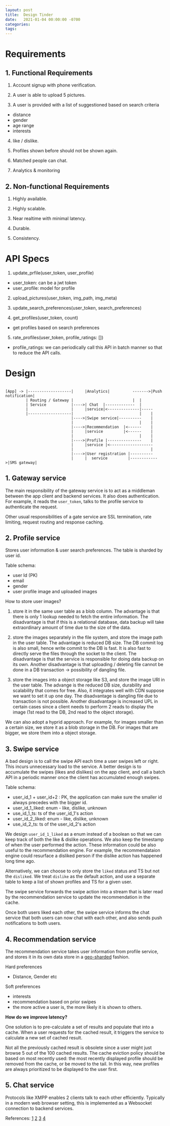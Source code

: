 ```yaml
---
layout: post
title:  Design Tinder
date:   2021-01-04 00:00:00 -0700
categories:
tags:
---
```


# Requirements

## 1. Functional Requirements

1. Account signup with phone verification.

2. A user is able to upload 5 pictures.

3. A user is provided with a list of suggestioned based on search criteria
  - distance
  - gender
  - age range
  - interests

4. like / dislike.

5. Profiles shown before should not be shown again.

6. Matched people can chat.

7. Analytics & monitoring

## 2. Non-functional Requirements

1. Highly available.

2. Highly scalable.

3. Near realtime with minimal latency.

4. Durable.

5. Consistency.

# API Specs

1. update_prfile(user_token, user_profile)
  - user_token: can be a jwt token
  - user_profile: model for profile

2. upload_pictures(user_token, img_path, img_meta)

3. update_search_preferences(user_token, search_preferences)

4. get_profiles(user_token, count)
  - get profiles based on search preferences

5. rate_profiles(user_token, profile_ratings: [])
  - profile_ratings: we can periodically call this API in batch manner so that
  to reduce the API calls.

# Design

```

[App] -> |-------------------|     |Analytics|          ------->|Push notification|
         | Routing / Gateway |                          |  |
         | Service           |---->| Chat  |-------------  |
         |                   |     |service|<--------------|-----
         |-------------------|                             |    |
                             |---->|Swipe service|----------    |
                             |                             |    |
                             |---->|Recommendation  |<------    |
                             |     |service         |<------    |
                             |                             |    |
                             |---->|Profile |---------------    |
                             |     |service |<-------------------
                             |                                  |
                             |---->|User registration |----------
                             |     |  service         |------------>|SMS gateway|

```

## 1. Gateway service

The main responsibility of the gateway service is to act as a middleman between
the app client and backend services. It also does authentication. For example, it 
reads the `user_token`, talks to the profile service to authenticate the request.

Other usual responsibilities of a gate service are SSL termination, rate limiting,
request routing and response caching.

## 2. Profile service 

Stores user information & user search preferences. The table is sharded by user id.

Table schema:
- user Id (PK)
- email
- gender
- user profile image and uploaded images

How to store user images?

1. store it in the same user table as a blob column. The advantage is that there
is only 1 lookup needed to fetch the entire information. The disadvantage is that
if this is a relational database, data backup will take extraordinary amount of 
time due to the size of the data.

2. store the images separately in the file system, and store the image path in the 
user table. The advantage is reduced DB size. The DB commit log is also small, hence
write commit to the DB is fast. It is also fast to directly serve the files through
the socket to the client. The disadvantage is that the service is responsible for
doing data backup on its own. Another disadvantage is that uploading / deleting file
cannot be done in a DB transaction -> possibility of dangling file.

3. store the images into a object storage like S3, and store the image URI in the
user table. The advange is the reduced DB size, durability and scalability that 
comes for free. Also, it integrates well with CDN suppose we want to set it up 
one day. The disadvantage is dangling file due to transaction is not possible. 
Another disadvantage is increased UPL in certain cases since a client needs to 
perform 2 reads to display the image (1st read to the DB, 2nd read to the object
storage).

We can also adopt a hyprid approach. For example, for images smaller than a certain
size, we store it as a blob storage in the DB. For images that are bigger, we store
them into a object storage.

## 3. Swipe service

A bad design is to call the swipe API each time a user swipes left or right. This 
incurs unnecessary load to the service. A better design is to accumulate the swipes 
(likes and dislikes) on the app client, and call a batch API in a periodic manner
once the client has accumulated enough swipes.

Table schema:
- user_id_1 + user_id+2 : PK, the application can make sure the smaller id always precedes
    with the bigger id.
- user_id_1_liked: enum - like, dislike, unknown
- use_id_1_ts: ts of the user_id_1's action
- user_id_2_liked: enum - like, dislike, unknown
- use_id_2_ts: ts of the user_id_2's action

We design `user_id_1_liked` as a enum instead of a boolean so that we can keep 
track of both the like & dislike operations. We also keep the timestamp of when 
the user performed the action. These information could be also useful to the 
recommendation engine. For example, the recommendataion engine could resurface 
a disliked person if the dislike action has happened long time ago.

Alternatively, we can choose to only store the `liked` status and TS but not the
`disliked`. We treat `dislike` as the default action, and use a separate table
to keep a list of shown profiles and TS for a given user.

The swipe service forwards the swipe action into a stream that is later read by
the recommendation service to update the recommendation in the cache.

Once both users liked each other, the swipe service informs the chat service
that both users can now chat with each other, and also sends push notifications
to both users.

## 4. Recommendation service

The recommendation service takes user information from profile service, and stores
it in its own data store in a [geo-sharded](https://s2geometry.io/) fashion.

Hard preferences
- Distance, Gender etc

Soft preferences
- interests
- recommendation based on prior swipes
- the more active a user is, the more likely it is shown to others.

**How do we improve latency?**

One solution is to pre-calculate a set of results and populate that into a cache.
When a user requests for the cached result, it triggers the service to calculate a
new set of cached result.

Not all the previously cached result is obsolete since a user might just browse
5 out of the 100 cached results. The cache eviction policy should be based on
most recently used: the most recently displayed profile should be removed from the
cache, or be moved to the tail. In this way, new profiles are always prioritized to
be displayed to the user first.

## 5. Chat service

Protocols like XMPP enables 2 clients talk to each other efficiently. Typically
in a modern web browser setting, this is implemented as a Websocket connection to
backend services.

References:
[1](https://www.youtube.com/watch?v=XFQIW2R_Klk&feature=emb_logo)
[2](https://www.youtube.com/watch?v=nBdTBDJNOh8)
[3](https://www.youtube.com/watch?v=tndzLznxq40)
[4](https://s2geometry.io/)

